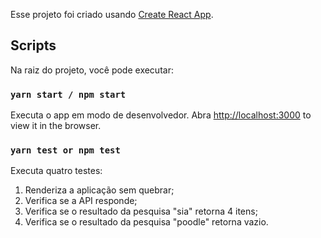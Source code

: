 Esse projeto foi criado usando [Create React App](https://github.com/facebook/create-react-app).

## Scripts

Na raiz do projeto, você pode executar:

### `yarn start / npm start`

Executa o app em modo de desenvolvedor.
Abra [http://localhost:3000](http://localhost:3000) to view it in the browser.

### `yarn test or npm test`

Executa quatro testes:
1. Renderiza a aplicação sem quebrar;
2. Verifica se a API responde;
3. Verifica se o resultado da pesquisa "sia" retorna 4 itens;
4. Verifica se o resultado da pesquisa "poodle" retorna vazio.
